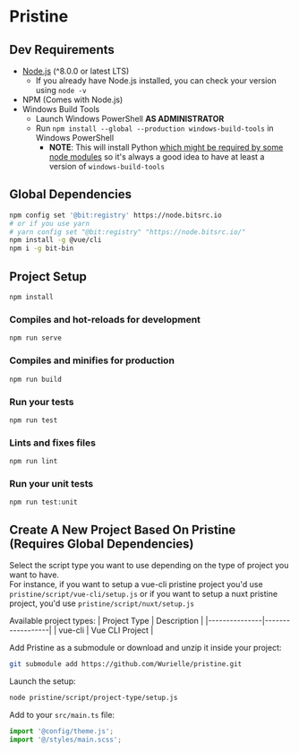 # Pristine
## Dev Requirements
* [Node.js](https://nodejs.org/en/) (^8.0.0 or latest LTS)
   * If you already have Node.js installed, you can check your version using `node -v`
* NPM (Comes with Node.js)
* Windows Build Tools
    * Launch Windows PowerShell **AS ADMINISTRATOR**
    * Run `npm install --global --production windows-build-tools` in Windows PowerShell
        * **NOTE**: This will install Python [which might be required by some node modules](https://github.com/nodejs/node-gyp/issues/809#issuecomment-399698406) so it's always a good idea to have at least a version of `windows-build-tools`
   
## Global Dependencies
```bash
npm config set '@bit:registry' https://node.bitsrc.io
# or if you use yarn
# yarn config set "@bit:registry" "https://node.bitsrc.io/"
npm install -g @vue/cli
npm i -g bit-bin

```
## Project Setup
```
npm install
```

### Compiles and hot-reloads for development
```
npm run serve
```

### Compiles and minifies for production
```
npm run build
```

### Run your tests
```
npm run test
```

### Lints and fixes files
```
npm run lint
```

### Run your unit tests
```
npm run test:unit
```

## Create A New Project Based On Pristine (Requires Global Dependencies)
Select the script type you want to use depending on the type of project you want to have.  
For instance, if you want to setup a vue-cli pristine project you'd use `pristine/script/vue-cli/setup.js` or if you want to setup a nuxt pristine project, you'd use `pristine/script/nuxt/setup.js`

Available project types:
| Project Type  | Description      |
|---------------|------------------|
| vue-cli       | Vue CLI Project  |

Add Pristine as a submodule or download and unzip it inside your project:
```bash
git submodule add https://github.com/Wurielle/pristine.git
```

Launch the setup:
```bash
node pristine/script/project-type/setup.js
```

Add to your `src/main.ts` file:
```javascript
import '@config/theme.js';
import '@/styles/main.scss';
```

